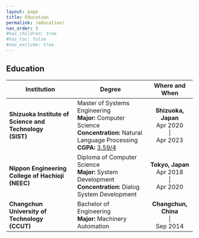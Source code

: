 ```yaml
---
layout: page
title: Education
permalink: /education/
nav_order: 3
#has_children: true
#has_toc: false
#nav_exclude: true
---
```


## Education

|Institution|Degree|Where and When|
|-------------|------------|-----------|
|**Shizuoka Institute of Science and Technology**<br>**(SIST)**|Master of Systems Engineering<br>**Major:** Computer Science<br> **Concentration:** Natural Language Processing<br>**CGPA:** [3.59/4](../docs/education/index.html)|**<center>Shizuoka, Japan</center>**<center>Apr 2020<br>  \| <br> Apr 2023</center>|
|**Nippon Engineering College of Hachioji**<br>**(NEEC)**|Diploma of Computer Science<br>**Major:** System Development <br> **Concentration:** Dialog System Development|**<center>Tokyo, Japan</center>**<center>Apr 2018<br>  \|  <br> Apr 2020</center>|
|**Changchun University of Technology**<br>**(CCUT)**|Bachelor of Engineering<br>**Major:** Machinery Automation|**<center>Changchun, China</center>**<center> \| <br> Sep 2014</center>|

